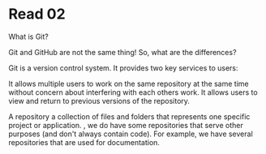 # Read 02

What is Git?

Git and GitHub are not the same thing! So, what are the differences?

Git is a version control system. It provides two key services to users:

It allows multiple users to work on the same repository at the same time without concern about interfering with each others work.
It allows users to view and return to previous versions of the repository.

A repository a collection of files and folders that represents one specific project or application. , we do have some repositories that serve other purposes (and don't always contain code). 
For example, we have several repositories that are used for documentation.
